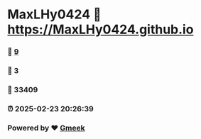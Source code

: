 # MaxLHy0424 :link: https://MaxLHy0424.github.io 
### :page_facing_up: [9](https://MaxLHy0424.github.io/tag.html) 
### :speech_balloon: 3 
### :hibiscus: 33409 
### :alarm_clock: 2025-02-23 20:26:39 
### Powered by :heart: [Gmeek](https://github.com/Meekdai/Gmeek)

